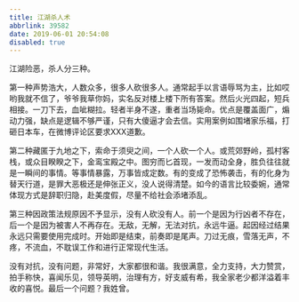 ```yaml
---
title: 江湖杀人术
abbrlink: 39582
date: 2019-06-01 20:54:08
disabled: true
---
```


江湖险恶，杀人分三种。

第一种声势浩大，人数众多，很多人砍很多人。通常起手以言语辱骂为主，比如哎哟我就不信了，爷爷我草你妈，实名反对楼上楼下所有答案。然后火光四起，短兵相接。一刀下去，血呲糊拉。轻者半身不遂，重者当场毙命。优点是覆盖面广，煽动力强，缺点是逻辑不够严谨，只有大傻逼才会去信。实用案例如围堵家乐福，打砸日本车，在微博评论区要求XXX道歉。

第二种藏匿于九地之下，索命于须臾之间，一个人砍一个人。或荒郊野岭，孤村客栈，或众目睽睽之下，金鸾宝殿之中。图穷而匕首现，一发而动全身，胜负往往就是一瞬间的事情。等事情暴露，万事皆成定数。有的变成了恐怖袭击，有的化身为替天行道，是罪大恶极还是伸张正义，没人说得清楚。如今的语言比较委婉，通常体现方式是辞职归隐，赴美度假，尽量不给社会添堵添乱。

第三种因政策法规原因不予显示，没有人砍没有人。前一个是因为行凶者不存在，后一个是因为被害人不再存在。无敌，无解，无法对抗，永远牛逼。起因经过结果永远只需要使用完成时。开始即是结束，前奏即是尾声。刀过无痕，雪落无声，不疼，不流血，不耽误工作和进行正常现代生活。

没有对抗，没有问题，非常好，大家都很和谐。我很满意，全力支持，大力赞赏，拍手称快，喜闻乐见，领导英明，治理有方，好支威有希，我全家老少都洋溢着丰收的喜悦。最后一个问题？我姓曾。
